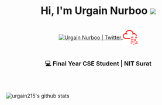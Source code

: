 <div align="center">
 <h1> Hi, I'm Urgain Nurboo <img src="https://media.giphy.com/media/hvRJCLFzcasrR4ia7z/giphy.gif" width="35px"></h1>
</div>

<br>

<div align="center">
  
  <a href="https://twitter.com/7h3bl4ckfly" target="_blank">
    <img align="center" alt="Urgain Nurboo | Twitter" width="41px" src="https://raw.githubusercontent.com/anuraghazra/anuraghazra/master/assets/twitter.svg" />
  </a>
  <a href="https://twitter.com/7h3bl4ckfly" target="_blank">
    <img align="center" alt="Urgain Nurboo | Discord" width="41px" src="https://github.com/urgain215/urgain215/blob/master/assets/tryhackme-red.svg" />
  </a>

 </div>

<br>

<div align="center">
<h3>💻 Final Year CSE Student | NIT Surat </h3>
</div>

<br>


<br>

![urgain215's github stats](https://github-readme-stats.vercel.app/api?username=urgain215&count_private=true&show_icons=true&theme=default)

<br>

<!--
**urgain215/urgain215** is a ✨ _special_ ✨ repository because its `README.md` (this file) appears on your GitHub profile.

Here are some ideas to get you started:

- 🔭 I’m currently working on ...
- 🌱 I’m currently learning ...
- 👯 I’m looking to collaborate on ...
- 🤔 I’m looking for help with ...
- 💬 Ask me about ...
- 📫 How to reach me: ...
- 😄 Pronouns: ...
- ⚡ Fun fact: ...
-->
